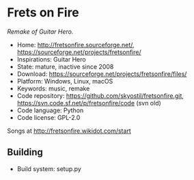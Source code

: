 # Frets on Fire

_Remake of Guitar Hero._

- Home: http://fretsonfire.sourceforge.net/, https://sourceforge.net/projects/fretsonfire/
- Inspirations: Guitar Hero
- State: mature, inactive since 2008
- Download: https://sourceforge.net/projects/fretsonfire/files/
- Platform: Windows, Linux, macOS
- Keywords: music, remake
- Code repository: https://github.com/skyostil/fretsonfire.git, https://svn.code.sf.net/p/fretsonfire/code (svn old)
- Code language: Python
- Code license: GPL-2.0

Songs at http://fretsonfire.wikidot.com/start

## Building

- Build system: setup.py
